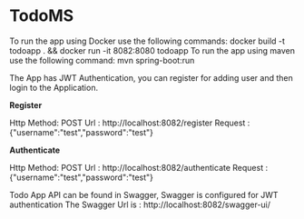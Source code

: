 # TodoMS

To run the app using Docker use the following commands:  docker build -t todoapp . && docker run -it 8082:8080 todoapp
To run the app using maven use the following command: mvn spring-boot:run


The App has JWT Authentication, you can register for adding user and then login to the Application.

**Register**

Http Method: POST 
Url : http://localhost:8082/register
Request : {"username":"test","password":"test"}

**Authenticate**

Http Method: POST 
Url : http://localhost:8082/authenticate
Request : {"username":"test","password":"test"}


Todo App API can be found in Swagger, Swagger is configured for JWT authentication
The Swagger Url is : http://localhost:8082/swagger-ui/
